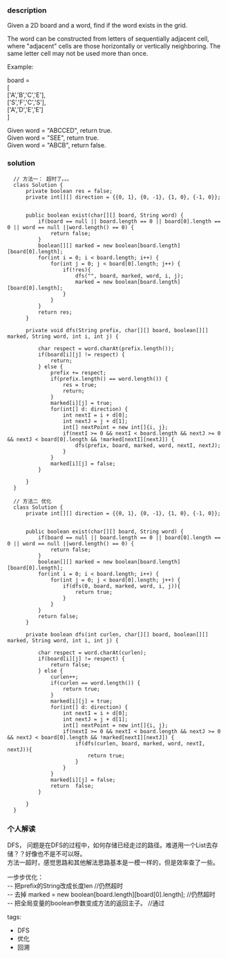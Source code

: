 ### description    
  Given a 2D board and a word, find if the word exists in the grid.  
    
  The word can be constructed from letters of sequentially adjacent cell, where "adjacent" cells are those horizontally or vertically neighboring. The same letter cell may not be used more than once.  
    
  Example:  
    
  board =  
  [  
    ['A','B','C','E'],  
    ['S','F','C','S'],  
    ['A','D','E','E']  
  ]  
    
  Given word = "ABCCED", return true.  
  Given word = "SEE", return true.  
  Given word = "ABCB", return false.  
### solution    
```    
  // 方法一： 超时了。。。  
  class Solution {  
      private boolean res = false;  
      private int[][] direction = {{0, 1}, {0, -1}, {1, 0}, {-1, 0}};  
    
    
      public boolean exist(char[][] board, String word) {  
          if(board == null || board.length == 0 || board[0].length == 0 || word == null ||word.length() == 0) {  
              return false;  
          }  
          boolean[][] marked = new boolean[board.length][board[0].length];  
          for(int i = 0; i < board.length; i++) {  
              for(int j = 0; j < board[0].length; j++) {  
                  if(!res){  
                      dfs("", board, marked, word, i, j);  
                      marked = new boolean[board.length][board[0].length];  
                  }  
              }  
          }  
          return res;  
      }  
    
      private void dfs(String prefix, char[][] board, boolean[][] marked, String word, int i, int j) {  
    
          char respect = word.charAt(prefix.length());  
          if(board[i][j] != respect) {  
              return;  
          } else {  
              prefix += respect;  
              if(prefix.length() == word.length()) {  
                  res = true;  
                  return;  
              }  
              marked[i][j] = true;  
              for(int[] d: direction) {  
                  int nextI = i + d[0];  
                  int nextJ = j + d[1];  
                  int[] nextPoint = new int[]{i, j};  
                  if(nextI >= 0 && nextI < board.length && nextJ >= 0 && nextJ < board[0].length && !marked[nextI][nextJ]) {  
                      dfs(prefix, board, marked, word, nextI, nextJ);  
                  }  
              }  
              marked[i][j] = false;  
          }  
    
      }  
  }  
    
  // 方法二 优化  
  class Solution {  
      private int[][] direction = {{0, 1}, {0, -1}, {1, 0}, {-1, 0}};  
    
    
      public boolean exist(char[][] board, String word) {  
          if(board == null || board.length == 0 || board[0].length == 0 || word == null ||word.length() == 0) {  
              return false;  
          }  
          boolean[][] marked = new boolean[board.length][board[0].length];  
          for(int i = 0; i < board.length; i++) {  
              for(int j = 0; j < board[0].length; j++) {  
                  if(dfs(0, board, marked, word, i, j)){  
                      return true;  
                  }  
              }  
          }  
          return false;  
      }  
    
      private boolean dfs(int curlen, char[][] board, boolean[][] marked, String word, int i, int j) {  
    
          char respect = word.charAt(curlen);  
          if(board[i][j] != respect) {  
              return false;  
          } else {  
              curlen++;  
              if(curlen == word.length()) {  
                  return true;  
              }  
              marked[i][j] = true;  
              for(int[] d: direction) {  
                  int nextI = i + d[0];  
                  int nextJ = j + d[1];  
                  int[] nextPoint = new int[]{i, j};  
                  if(nextI >= 0 && nextI < board.length && nextJ >= 0 && nextJ < board[0].length && !marked[nextI][nextJ]) {  
                      if(dfs(curlen, board, marked, word, nextI, nextJ)){  
                          return true;  
                      }  
                  }  
              }  
              marked[i][j] = false;  
              return  false;  
          }  
            
      }  
  }  
```    
    
### 个人解读    
  DFS， 问题是在DFS的过程中，如何存储已经走过的路径。难道用一个List去存储？？好像也不是不可以呀。  
  方法一超时，感觉思路和其他解法思路基本是一模一样的，但是效率查了一些。  
    
  一步步优化：  
  -- 把prefix的String改成长度len  //仍然超时  
  -- 去掉 marked = new boolean[board.length][board[0].length];  //仍然超时  
  -- 把全局变量的boolean参数变成方法的返回主子。  //通过  
  
    
tags:    
  -  DFS  
  -  优化  
  -  回溯  
